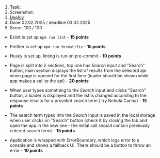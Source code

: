 1. Task: []()
2. Screenshot:
3. [Deploy]()
4. Done 02.02.2025 / deadline 03.02.2025
5. Score: 100 / 100

- Eslint is set up `npm run lint` - **15 points**
- Prettier is set up `npm run format:fix` - **15 points**
- Husky is set up, linting is run on pre-commit - **10 points**
- Page is split into 2 sections, top one has _Search_ input and "Search" button, main section displays the list of results from the selected api when page is opened for the first time (loader should be shown while app makes a call to the api) - **20 points**
- When user types something to the _Search_ input and clicks "Search" button, a loader is displayed and the list is changed according to the response results for a provided search term ( try Nebula Carina) - **15 points**
  ![]()

- The search term typed into the _Search_ input is saved in the local storage when user clicks on "Search" button (check it by closing the tab and open the app in the new one - the initial call should contain previously entered search term) - **15 points**
  ![]()

- Application is wrapped with ErrorBoundary, which logs error to a console and shows a fallback UI. There should be a button to throw an error - **10 points**
  ![]()
  ![]()
